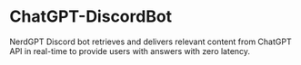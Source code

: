 # ChatGPT-DiscordBot
NerdGPT Discord bot retrieves and delivers relevant content from ChatGPT API in real-time to provide users with answers with zero latency.
